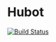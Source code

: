 # Hubot

[![Build Status](https://travis-ci.org/actano/hubot.svg?branch=master)](https://travis-ci.org/actano/hubot)
